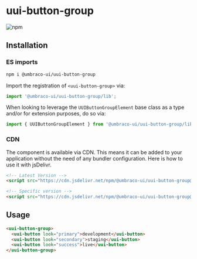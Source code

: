 # uui-button-group

![npm](https://img.shields.io/npm/v/@umbraco-ui/uui-button-group?logoColor=%231B264F)

## Installation

### ES imports

```zsh
npm i @umbraco-ui/uui-button-group
```

Import the registration of `<uui-button-group>` via:

```javascript
import '@umbraco-ui/uui-button-group/lib';
```

When looking to leverage the `UUIButtonGroupElement` base class as a type and/or for extension purposes, do so via:

```javascript
import { UUIButtonGroupElement } from '@umbraco-ui/uui-button-group/lib/uui-button-group.element';
```

### CDN

The component is available via CDN. This means it can be added to your application without the need of any bundler configuration. Here is how to use it with jsDelivr.

```html
<!-- Latest Version -->
<script src="https://cdn.jsdelivr.net/npm/@umbraco-ui/uui-button-group@latest/dist/uui-button-group.min.js"></script>

<!-- Specific version -->
<script src="https://cdn.jsdelivr.net/npm/@umbraco-ui/uui-button-group@X.X.X/dist/uui-button-group.min.js"></script>
```

## Usage

```html
<uui-button-group>
  <uui-button look="primary">development</uui-button>
  <uui-button look="secondary">staging</uui-button>
  <uui-button look="success">live</uui-button>
</uui-button-group>
```

